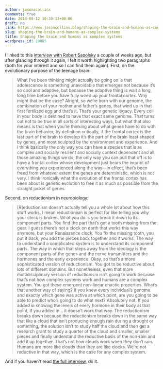 ```yaml
---
author: jasonacollins
comments: true
date: 2014-08-12 10:30:13+00:00
draft: no
link: https://www.jasoncollins.blog/shaping-the-brain-and-humans-as-complex-systems/
slug: shaping-the-brain-and-humans-as-complex-systems
title: Shaping the brain and humans as complex systems
wordpress_id: 20085
---
```


I linked to this [interview with Robert Sapolsky](http://nautil.us/issue/15/turbulence/ingenious-robert-sapolsky) a couple of weeks ago, but after glancing through it again, I felt it worth highlighting two paragraphs (both for your interest and so I can find them again). First, on the evolutionary purpose of the teenage brain:


<blockquote>What I’ve been thinking might actually be going on is that adolescence is something unavoidable that emerges not because it’s so cool and adaptive, but because the adaptive thing is wait a long, long time before you have fully wired up your frontal cortex. Why might that be the case? Alright, so we’re born with our genome, the combination of your mother and father’s genes, that wind up in that first fertilized egg and that’s it. That’s your genetic legacy. Every cell in your body is destined to have that exact same genome. That turns out not to be true in all sorts of interesting ways, but what that also means is that when you’re thinking about what genes have to do with the brain behavior, by definition critically, if the frontal cortex is the last part of the brain to develop it’s the part of the brain least shaped by genes, and most sculpted by the environment and experience. And I think basically the only way you can have a species that is as complex and socially resilient and socially context dependent and all those amazing things we do, the only way you can pull that off is to have a frontal cortex whose development just bears the imprint of everything you experienced along the way—in effect, that’s been freed from whatever extent the genes are deterministic, which is not very. I think ironically what the evolution of the frontal cortex has been about is genetic evolution to free it as much as possible from the straight jacket of genes.</blockquote>


Second, on reductionism in neurobiology:


<blockquote>[R]eductionism doesn’t actually tell you a whole lot about how this stuff works. I mean reductionism is perfect for like telling you why your clock is broken. What you do is you break it down to its component parts. You find the part that’s got a tooth missing from the gear. I guess there’s not a clock on earth that works this way anymore, but your Renaissance clock. You fix the missing tooth, you put it back, you add the pieces back together and it works. The way to understand a complicated system is to understand its component parts. The way in which that steps away from the ideology is the component parts of the genes and the nerve transmitters and the hormones and the early experience. Okay, so that’s a more sophisticated version of reductionism. You got to be reductive about lots of different domains. But nonetheless, even that more multidisciplinary version of reductionism isn’t going to work because that’s not how complex systems work and humans are a complex system. You got these emergent non-linear chaotic properties. What’s that another way of saying? If you knew every individual’s genome and exactly which gene was active at which point, are you going to be able to predict who’s going to do what next? Absolutely not. If you added in knowing the levels of every hormone in their body at that point, if you added in… it doesn’t work that way. The reductionism breaks down because the reductionism breaks down in the same way that like a cloud that isn’t producing enough rain during a drought or something, the solution isn’t to study half the cloud and then get a research grant to study a quarter of the cloud and smaller, smaller pieces and finally understand the reductive basis of the non-rain and add it up together. That’s not how clouds work when they don’t rain. Humans are more like clouds than they are like clocks. We’re not reductive in that way, which is the case for any complex system.</blockquote>


And if you haven't read [the full interview](http://nautil.us/issue/15/turbulence/ingenious-robert-sapolsky), do it.
